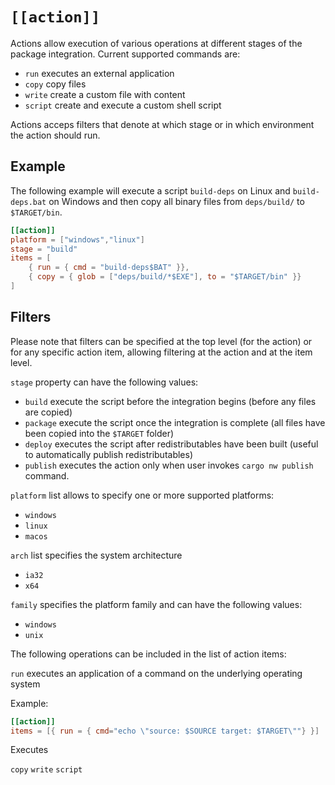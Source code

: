 # `[[action]]`

Actions allow execution of various operations at different stages of the package integration.  Current supported commands are:
- `run` executes an external application
- `copy` copy files
- `write` create a custom file with content
- `script` create and execute a custom shell script

Actions acceps filters that denote at which stage or in which environment the action should run.

## Example

The following example will execute a script `build-deps` on Linux and `build-deps.bat` on Windows and then copy all binary files from `deps/build/` to `$TARGET/bin`.
```toml
[[action]]
platform = ["windows","linux"]
stage = "build"
items = [
    { run = { cmd = "build-deps$BAT" }},
    { copy = { glob = ["deps/build/*$EXE"], to = "$TARGET/bin" }}
]
```

## Filters
Please note that filters can be specified at the top level (for the action) or for any specific action item, allowing filtering at the action and at the item level.

`stage` property can have the following values: 

- `build` execute the script before the integration begins (before any files are copied)
- `package` execute the script once the integration is complete (all files have been copied into the `$TARGET` folder)
- `deploy` executes the script after redistributables have been built (useful to automatically publish redistributables)
- `publish` executes the action only when user invokes `cargo nw publish` command.

`platform` list allows to specify one or more supported platforms:
- `windows`
- `linux`
- `macos`

`arch` list specifies the system architecture
- `ia32`
- `x64`

`family` specifies the platform family and can have the following values:
- `windows`
- `unix`

The following operations can be included in the list of action items:

`run` executes an application of a command on the underlying operating system

Example:
```toml
[[action]]
items = [{ run = { cmd="echo \"source: $SOURCE target: $TARGET\""} }]
```


Executes 

`copy`
`write`
`script`